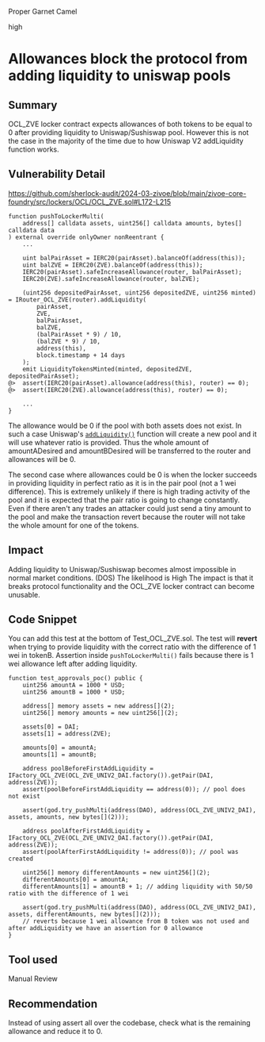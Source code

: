 Proper Garnet Camel

high

# Allowances block the protocol from adding liquidity to uniswap pools

## Summary
OCL_ZVE locker contract expects allowances of both tokens to be equal to 0 after providing liquidity to Uniswap/Sushiswap pool. However this is not the case in the majority of the time due to how Uniswap V2 addLiquidity function works.

## Vulnerability Detail

https://github.com/sherlock-audit/2024-03-zivoe/blob/main/zivoe-core-foundry/src/lockers/OCL/OCL_ZVE.sol#L172-L215

```solidity
function pushToLockerMulti(
    address[] calldata assets, uint256[] calldata amounts, bytes[] calldata data
) external override onlyOwner nonReentrant {
    ...

    uint balPairAsset = IERC20(pairAsset).balanceOf(address(this));
    uint balZVE = IERC20(ZVE).balanceOf(address(this));
    IERC20(pairAsset).safeIncreaseAllowance(router, balPairAsset);
    IERC20(ZVE).safeIncreaseAllowance(router, balZVE);

    (uint256 depositedPairAsset, uint256 depositedZVE, uint256 minted) = IRouter_OCL_ZVE(router).addLiquidity(
        pairAsset, 
        ZVE, 
        balPairAsset,
        balZVE, 
        (balPairAsset * 9) / 10,
        (balZVE * 9) / 10, 
        address(this), 
        block.timestamp + 14 days
    );
    emit LiquidityTokensMinted(minted, depositedZVE, depositedPairAsset);
@>  assert(IERC20(pairAsset).allowance(address(this), router) == 0);
@>  assert(IERC20(ZVE).allowance(address(this), router) == 0);

    ...
}

```

The allowance would be 0 if the pool with both assets does not exist. In such a case Uniswap's [`addLiquidity()`](https://github.com/sherlock-audit/2024-03-zivoe/blob/main/zivoe-core-foundry/src/lockers/OCL/OCL_ZVE.sol#L198) function will create a new pool and it will use whatever ratio is provided. Thus the whole amount of amountADesired and amountBDesired will be transferred to the router and allowances will be 0.

The second case where allowances could be 0 is when the locker succeeds in providing liquidity in perfect ratio as it is in the pair pool (not a 1 wei difference). This is extremely unlikely if there is high trading activity of the pool and it is expected that the pair ratio is going to change constantly. Even if there aren't any trades an attacker could just send a tiny amount to the pool and make the transaction revert because the router will not take the whole amount for one of the tokens.

## Impact

Adding liquidity to Uniswap/Sushiswap becomes almost impossible in normal market conditions. (DOS)
The likelihood is High
The impact is that it breaks protocol functionality and the OCL_ZVE locker contract can become unusable.

## Code Snippet

You can add this test at the bottom of Test_OCL_ZVE.sol. The test will **revert** when trying to provide liquidity with the correct ratio with the difference of 1 wei in tokenB. Assertion inside `pushToLockerMulti()` fails because there is 1 wei allowance left after adding liquidity.

```solidity
function test_approvals_poc() public {
    uint256 amountA = 1000 * USD;
    uint256 amountB = 1000 * USD;

    address[] memory assets = new address[](2);
    uint256[] memory amounts = new uint256[](2);

    assets[0] = DAI;
    assets[1] = address(ZVE);

    amounts[0] = amountA;
    amounts[1] = amountB;
    
    address poolBeforeFirstAddLiquidity = IFactory_OCL_ZVE(OCL_ZVE_UNIV2_DAI.factory()).getPair(DAI, address(ZVE));
    assert(poolBeforeFirstAddLiquidity == address(0)); // pool does not exist

    assert(god.try_pushMulti(address(DAO), address(OCL_ZVE_UNIV2_DAI), assets, amounts, new bytes[](2)));

    address poolAfterFirstAddLiquidity = IFactory_OCL_ZVE(OCL_ZVE_UNIV2_DAI.factory()).getPair(DAI, address(ZVE));
    assert(poolAfterFirstAddLiquidity != address(0)); // pool was created

    uint256[] memory differentAmounts = new uint256[](2);
    differentAmounts[0] = amountA;
    differentAmounts[1] = amountB + 1; // adding liquidity with 50/50 ratio with the difference of 1 wei

    assert(god.try_pushMulti(address(DAO), address(OCL_ZVE_UNIV2_DAI), assets, differentAmounts, new bytes[](2)));
    // reverts because 1 wei allowance from B token was not used and after addLiquidity we have an assertion for 0 allowance
}

```

## Tool used

Manual Review

## Recommendation

Instead of using assert all over the codebase, check what is the remaining allowance and reduce it to 0.